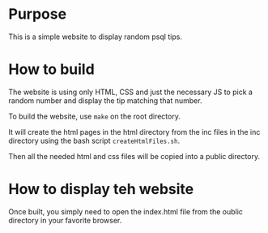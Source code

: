 # Purpose

This is a simple website to display random psql tips.

# How to build

The website is using only HTML, CSS and just the necessary JS to pick a random
number and display the tip matching that number.

To build the website, use `make` on the root directory.

It will create the html pages in the html directory from the inc files in the
inc directory using the bash script `createHtmlFiles.sh`.

Then all the needed html and css files will be copied into a public directory.

# How to display teh website

Once built, you simply need to open the index.html file from the oublic
directory in your favorite browser.
